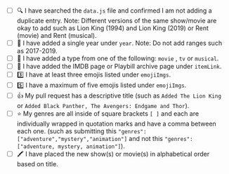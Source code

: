 <!-- You must fill out this to do list for your pull request to be accepted.  If you are adding a new TV show, movie or musical, please follow the checklist below. Place an [x] (get rid of any spaces) inside each square as you complete each item. This is just to help you double check for any errors that might come up. 🙂 If this pull request is to address something other than adding shows or movies, please delete the text below and write your own description on what you have changed/added to the project. -->

- [ ] 🔍 I have searched the `data.js` file and confirmed I am not adding a duplicate entry. Note: Different versions of the same show/movie are okay to add such as Lion King (1994) and Lion King (2019) or Rent (movie) and Rent (musical).
- [ ] 🌈 I have added a single year under `year`. Note: Do not add ranges such as 2017-2019.
- [ ] 📅 I have added a type from one of the following: `movie` , `tv` or `musical`.
- [ ] 🔗 I have added the IMDB page or Playbill archive page under `itemLink`.
- [ ] 3️⃣ I have at least three emojis listed under `emojiImgs`.
- [ ] 5️⃣ I have a maximum of five emojis listed under `emojiImgs`.
- [ ] 👍 My pull request has a descriptive title (such as `Added The Lion King` or `Added Black Panther, The Avengers: Endgame and Thor`).
- [ ] ⭐ My genres are all inside of square brackets `[ ]` and each are individually wrapped in quotation marks and have a comma between each one. (such as submitting this `"genres": ["adventure","mystery","animation"]` and not this `"genres":["adventure, mystery, animation"]`).
- [ ] 🖍️ I have placed the new show(s) or movie(s) in alphabetical order based on title.

<!-- 👋 If this pull request closes an issue, add Closes #--- to the bottom of the pull request (replace the --- with the issue number). -->

<!-- 👋 If you would like me to Tweet about your contribution, add your Twitter handle to the bottom of this pull request. I will tweet a short summary and a screenshot of what you added. Example tweet: Congrats to @musicalwebdev for contributing to EmojiScreen with their first ever pull request! 🥳They added Legally Blonde, one of our favorite 2000s movies! 💅-->


